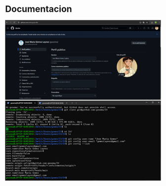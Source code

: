 # Documentacion

![Cconfiguración de perfil](perfil.png)
![Configuración de commits](configuracion_commit.png)
